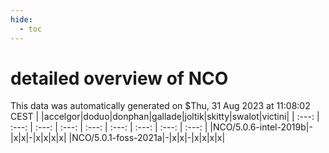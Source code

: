 ```yaml
---
hide:
  - toc
---
```


detailed overview of NCO
========================


This data was automatically generated on $Thu, 31 Aug 2023 at 11:08:02 CEST
| |accelgor|doduo|donphan|gallade|joltik|skitty|swalot|victini|
| :---: | :---: | :---: | :---: | :---: | :---: | :---: | :---: | :---: |
|NCO/5.0.6-intel-2019b|-|x|x|-|x|x|x|x|
|NCO/5.0.1-foss-2021a|-|x|x|-|x|x|x|x|
